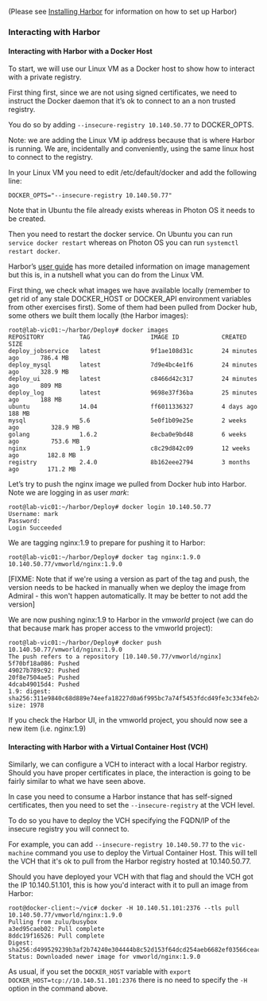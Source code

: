 (Please see [Installing Harbor](install-configure-harbor.md) for information on how to set up Harbor)

### Interacting with Harbor

#### Interacting with Harbor with a Docker Host

To start, we will use our Linux VM as a Docker host to show how to interact with a private registry.

First thing first, since we are not using signed certificates, we need to instruct the Docker daemon that it’s ok to connect to an a non trusted registry.

You do so by adding `--insecure-registry 10.140.50.77` to DOCKER_OPTS.

Note: we are adding the Linux VM ip address because that is where Harbor is running. We are, incidentally and conveniently, using the same linux host to connect to the registry.

In your Linux VM you need to edit /etc/default/docker and add the following line:
```
DOCKER_OPTS="--insecure-registry 10.140.50.77"
```
Note that in Ubuntu the file already exists whereas in Photon OS it needs to be created.

Then you need to restart the docker service. On Ubuntu you can run `service docker restart` whereas on Photon OS you can run `systemctl restart docker`.

Harbor’s [user guide](https://github.com/vmware/harbor/blob/master/docs/user_guide.md) has more detailed information on image management but this is, in a nutshell what you can do from the Linux VM.

First thing, we check what images we have available locally (remember to get rid of any stale DOCKER_HOST or DOCKER_API environment variables from other exercises first).
Some of them had been pulled from Docker hub, some others we built them locally (the Harbor images):
```
root@lab-vic01:~/harbor/Deploy# docker images
REPOSITORY          TAG                 IMAGE ID            CREATED             SIZE
deploy_jobservice   latest              9f1ae108d31c        24 minutes ago      786.4 MB
deploy_mysql        latest              7d9e4bc4e1f6        24 minutes ago      328.9 MB
deploy_ui           latest              c8466d42c317        24 minutes ago      809 MB
deploy_log          latest              9698e37f36ba        25 minutes ago      188 MB
ubuntu              14.04               ff6011336327        4 days ago          188 MB
mysql               5.6                 5e0f1b09e25e        2 weeks ago         328.9 MB
golang              1.6.2               8ecba0e9bd48        6 weeks ago         753.6 MB
nginx               1.9                 c8c29d842c09        12 weeks ago        182.8 MB
registry            2.4.0               8b162eee2794        3 months ago        171.2 MB
```

Let’s try to push the nginx image we pulled from Docker hub into Harbor. Note we are logging in as user _mark_:
```
root@lab-vic01:~/harbor/Deploy# docker login 10.140.50.77
Username: mark
Password:
Login Succeeded
```

We are tagging nginx:1.9 to prepare for pushing it to Harbor:
```
root@lab-vic01:~/harbor/Deploy# docker tag nginx:1.9.0 10.140.50.77/vmworld/nginx:1.9.0
```
[FIXME: Note that if we're using a version as part of the tag and push, the version needs to be hacked in manually when we deploy the image from Admiral - this won't happen automatically. It may be better to not add the version]

We are now pushing nginx:1.9 to Harbor in the _vmworld_ project (we can do that because mark has proper access to the vmworld project):
```
root@lab-vic01:~/harbor/Deploy# docker push 10.140.50.77/vmworld/nginx:1.9.0
The push refers to a repository [10.140.50.77/vmworld/nginx]
5f70bf18a086: Pushed
49027b789c92: Pushed
20f8e7504ae5: Pushed
4dcab49015d4: Pushed
1.9: digest: sha256:311e9840c68d889e74eefa18227d0a6f995bc7a74f5453fdcd49fe3c334feb24 size: 1978
```

If you check the Harbor UI, in the vmworld project, you should now see a new item (i.e. nginx:1.9)

#### Interacting with Harbor with a Virtual Container Host (VCH)

Similarly, we can configure a VCH to interact with a local Harbor registry. Should you have proper certificates in place, the interaction is going to be fairly similar to what we have seen above.

In case you need to consume a Harbor instance that has self-signed certificates, then you need to set the `--insecure-registry` at the VCH level.

To do so you have to deploy the VCH specifying the FQDN/IP of the insecure registry you will connect to.

For example, you can add `--insecure-registry 10.140.50.77` to the `vic-machine` command you use to deploy the Virtual Container Host. This will tell the VCH that it's ok to pull from the Harbor registry hosted at 10.140.50.77.

Should you have deployed your VCH with that flag and should the VCH got the IP 10.140.51.101, this is how you'd interact with it to pull an image from Harbor:

```
root@docker-client:~/vic# docker -H 10.140.51.101:2376 --tls pull 10.140.50.77/vmworld/nginx:1.9.0
Pulling from zulu/busybox
a3ed95caeb02: Pull complete
8ddc19f16526: Pull complete
Digest: sha256:d499529239b3af2b74240e304444b8c52d153f64dcd254aeb6682ef03566ceac
Status: Downloaded newer image for vmworld/nginx:1.9.0
```

As usual, if you set the `DOCKER_HOST` variable with `export DOCKER_HOST=tcp://10.140.51.101:2376` there is no need to specify the `-H` option in the command above.
